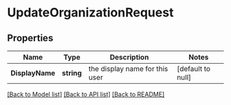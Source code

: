 # UpdateOrganizationRequest

## Properties
Name | Type | Description | Notes
------------ | ------------- | ------------- | -------------
**DisplayName** | **string** | the display name for this user | [default to null]

[[Back to Model list]](../README.md#documentation-for-models) [[Back to API list]](../README.md#documentation-for-api-endpoints) [[Back to README]](../README.md)

